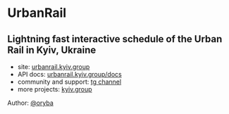 # UrbanRail
## Lightning fast interactive schedule of the Urban Rail in Kyiv, Ukraine

 - site: [urbanrail.kyiv.group](https://urbanrail.kyiv.group)
 - API docs: [urbanrail.kyiv.group/docs](https://urbanrail.kyiv.group/docs)
 - community and support: [tg channel](https://t.me/urbanrail)
 - more projects: [kyiv.group](https://kyiv.group)


Author: [@oryba](https://oryba.dev)
